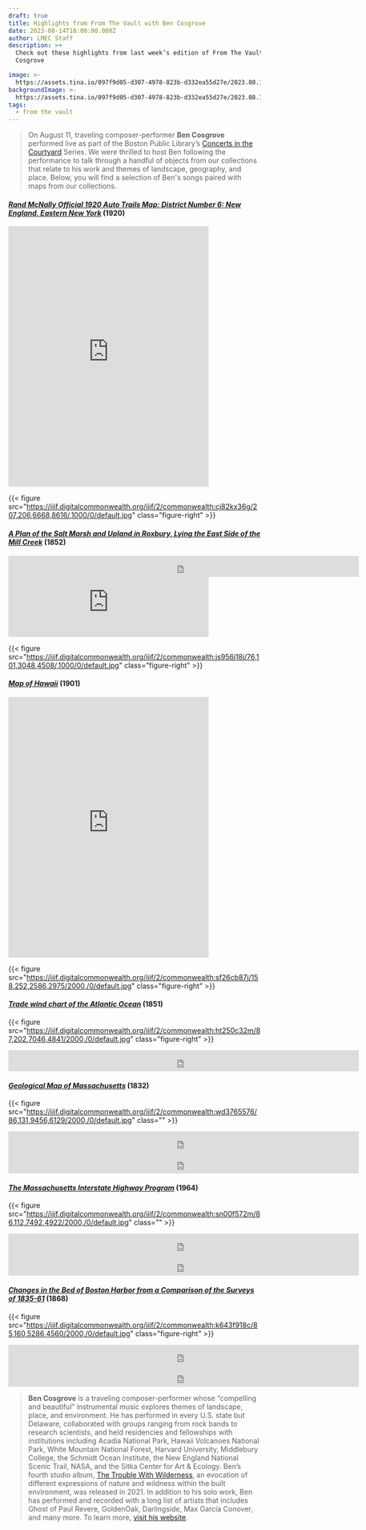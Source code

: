 ```yaml
---
draft: true
title: Highlights from From The Vault with Ben Cosgrove
date: 2023-08-14T18:00:00.000Z
author: LMEC Staff
description: >+
  Check out these highlights from last week’s edition of From The Vault with Ben
  Cosgrove

image: >-
  https://assets.tina.io/097f9d05-d307-4978-823b-d332ea55d27e/2023.08.11thumbnail_20230211Cosgrove040.jpg
backgroundImage: >-
  https://assets.tina.io/097f9d05-d307-4978-823b-d332ea55d27e/2023.08.11thumbnail_20230211Cosgrove040.jpg
tags:
  - from the vault
---
```


> On August 11, traveling composer-performer **Ben Cosgrove** performed live as part of the Boston Public Library’s [Concerts in the Courtyard](https://bpl.bibliocommons.com/events/64591a53ea132336001b43f6) Series. We were thrilled to host Ben following the performance to talk through a handful of objects from our collections that relate to his work and themes of landscape, geography, and place. Below, you will find a selection of Ben's songs paired with maps from our collections.

#### *[Rand McNally Official 1920 Auto Trails Map: District Number 6: New England, Eastern New York](https://collections.leventhalmap.org/search/commonwealth:cj82kx356)* (1920)

<iframe style="border: 0; width: 400px; height: 520px;" src="https://bandcamp.com/EmbeddedPlayer/album=3883345224/size=large/bgcol=ffffff/linkcol=0687f5/tracklist=false/track=1441885200/transparent=true/" seamless><a href="https://bencosgrove.bandcamp.com/album/yankee-division">Yankee Division by Ben Cosgrove</a></iframe>

{{< figure src="https://iiif.digitalcommonwealth.org/iiif/2/commonwealth:cj82kx36g/207,206,6668,8616/,1000/0/default.jpg" class="figure-right" >}}

#### *[A Plan of the Salt Marsh and Upland in Roxbury, Lying the East Side of the Mill Creek](https://collections.leventhalmap.org/search/commonwealth:js956j178)* (1852)

<iframe style="border: 0; width: 700px; height: 42px;" src="https://bandcamp.com/EmbeddedPlayer/album=1650954297/size=small/bgcol=ffffff/linkcol=0687f5/track=1359306701/transparent=true/" seamless><a href="https://bencosgrove.bandcamp.com/album/salt">Salt by Ben Cosgrove</a></iframe>

<iframe style="border: 0; width: 400px; height: 120px;" src="https://bandcamp.com/EmbeddedPlayer/album=1650954297/size=large/bgcol=ffffff/linkcol=0687f5/tracklist=false/artwork=small/track=1593964190/transparent=true/" seamless><a href="https://bencosgrove.bandcamp.com/album/salt">Salt by Ben Cosgrove</a></iframe>

{{< figure src="https://iiif.digitalcommonwealth.org/iiif/2/commonwealth:js956j18j/76,101,3048,4508/,1000/0/default.jpg" class="figure-right" >}}

#### *[Map of Hawaii](https://collections.leventhalmap.org/search/commonwealth:cr56r708p)* (1901)

<iframe style="border: 0; width: 400px; height: 520px;" src="https://bandcamp.com/EmbeddedPlayer/album=121764284/size=large/bgcol=ffffff/linkcol=0687f5/tracklist=false/track=128960474/transparent=true/" seamless><a href="https://bencosgrove.bandcamp.com/album/bearings">Bearings by Ben Cosgrove</a></iframe>

{{< figure src="https://iiif.digitalcommonwealth.org/iiif/2/commonwealth:sf26cb87j/158,252,2586,2975/2000,/0/default.jpg" class="figure-right" >}}

#### *[Trade wind chart of the Atlantic Ocean](https://collections.leventhalmap.org/search/commonwealth:ht250c31b)* (1851)

{{< figure src="https://iiif.digitalcommonwealth.org/iiif/2/commonwealth:ht250c32m/87,202,7046,4841/2000,/0/default.jpg" class="figure-right" >}}

<iframe style="border: 0; width: 700px; height: 42px;" src="https://bandcamp.com/EmbeddedPlayer/album=121764284/size=small/bgcol=ffffff/linkcol=0687f5/track=3644516220/transparent=true/" seamless><a href="https://bencosgrove.bandcamp.com/album/bearings">Bearings by Ben Cosgrove</a></iframe>

#### *[Geological Map of Massachusetts](https://collections.leventhalmap.org/search/commonwealth:wd376556x)* (1832)

{{< figure src="https://iiif.digitalcommonwealth.org/iiif/2/commonwealth:wd3765576/86,131,9456,6129/2000,/0/default.jpg" class="" >}}

<iframe style="border: 0; width: 700px; height: 42px;" src="https://bandcamp.com/EmbeddedPlayer/album=1840432649/size=small/bgcol=ffffff/linkcol=0687f5/track=674589593/transparent=true/" seamless><a href="https://bencosgrove.bandcamp.com/album/the-trouble-with-wilderness">The Trouble With Wilderness by Ben Cosgrove</a></iframe>

<iframe style="border: 0; width: 700px; height: 42px;" src="https://bandcamp.com/EmbeddedPlayer/album=177790730/size=small/bgcol=ffffff/linkcol=0687f5/track=4293525399/transparent=true/" seamless><a href="https://bencosgrove.bandcamp.com/album/solo-piano-live">Solo Piano (live) by Ben Cosgrove</a></iframe>

#### *[The Massachusetts Interstate Highway Program](https://collections.leventhalmap.org/search/commonwealth:p841cs038)* (1964)

{{< figure src="https://iiif.digitalcommonwealth.org/iiif/2/commonwealth:sn00f572m/86,112,7492,4922/2000,/0/default.jpg" class="" >}}

<iframe style="border: 0; width: 700px; height: 42px;" src="https://bandcamp.com/EmbeddedPlayer/album=1840432649/size=small/bgcol=ffffff/linkcol=0687f5/track=2629595439/transparent=true/" seamless><a href="https://bencosgrove.bandcamp.com/album/the-trouble-with-wilderness">The Trouble With Wilderness by Ben Cosgrove</a></iframe>

<iframe style="border: 0; width: 700px; height: 42px;" src="https://bandcamp.com/EmbeddedPlayer/album=1840432649/size=small/bgcol=ffffff/linkcol=0687f5/track=1310365093/transparent=true/" seamless><a href="https://bencosgrove.bandcamp.com/album/the-trouble-with-wilderness">The Trouble With Wilderness by Ben Cosgrove</a></iframe>

#### *[Changes in the Bed of Boston Harbor from a Comparison of the Surveys of 1835-61](https://collections.leventhalmap.org/search/commonwealth:3f4633699)* (1868)

{{< figure src="https://iiif.digitalcommonwealth.org/iiif/2/commonwealth:k643f918c/85,160,5286,4560/2000,/0/default.jpg" class="figure-right" >}}

<iframe style="border: 0; width: 700px; height: 42px;" src="https://bandcamp.com/EmbeddedPlayer/album=1650954297/size=small/bgcol=ffffff/linkcol=0687f5/track=3815515369/transparent=true/" seamless><a href="https://bencosgrove.bandcamp.com/album/salt">Salt by Ben Cosgrove</a></iframe>

<iframe style="border: 0; width: 700px; height: 42px;" src="https://bandcamp.com/EmbeddedPlayer/album=1650954297/size=small/bgcol=ffffff/linkcol=0687f5/track=4167464201/transparent=true/" seamless><a href="https://bencosgrove.bandcamp.com/album/salt">Salt by Ben Cosgrove</a></iframe>

> **Ben Cosgrove** is a traveling composer-performer whose “compelling and beautiful” instrumental music explores themes of landscape, place, and environment. He has performed in every U.S. state but Delaware, collaborated with groups ranging from rock bands to research scientists, and held residencies and fellowships with institutions including Acadia National Park, Hawaii Volcanoes National Park, White Mountain National Forest, Harvard University, Middlebury College, the Schmidt Ocean Institute, the New England National Scenic Trail, NASA, and the Sitka Center for Art & Ecology. Ben’s fourth studio album, [The Trouble With Wilderness](https://bencosgrove.bandcamp.com/album/the-trouble-with-wilderness), an evocation of different expressions of nature and wildness within the built environment, was released in 2021. In addition to his solo work, Ben has performed and recorded with a long list of artists that includes Ghost of Paul Revere, GoldenOak, Darlingside, Max García Conover, and many more. To learn more, [visit his website](https://www.bencosgrove.com/).
